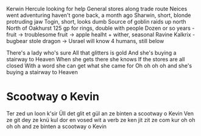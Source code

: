 Kerwin Hercule looking for help
General stores along trade route
Neices went adventuring haven't gone back, a month ago
    Sharwin, short, blonde protruding jaw
    Togin, short, looks dumb
Source of goblin raids up north
    North of Oakhurst
125 gp for rings, double with people
Dozen or so years - fruit -> troublesome fruit -> apple healht + wither, seasonal
Ravine
Kalkrix - bugbear stole dragon -> Usrael will know
4 humans, still below

There's a lady who's sure
All that glitters is gold
And she's buying a stairway to Heaven
When she gets there she knows
If the stores are all closed
With a word she can get what she came for
Oh oh oh oh and she's buying a stairway to Heaven

# Scootway o Kevin
Ter zed un loon k'sir
Üll det glit et gül
an ze binten a scootway o Kevin
Ven ze git dey ze knü
kul dor en vosed
wit a verb ze ken jit zit ze com kur
oh oh oh oh and ze binten a scootway o Kevin